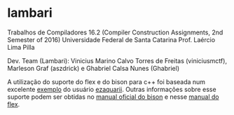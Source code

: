 # lambari
Trabalhos de Compiladores 16.2 
(Compiler Construction Assignments, 2nd Semester of 2016)
Universidade Federal de Santa Catarina
Prof. Laércio Lima Pilla

Dev. Team (Lambari): Vinicius Marino Calvo Torres de Freitas (viniciusmctf), Marleson Graf (aszdrick) e Ghabriel Calsa Nunes (Ghabriel)

A utilização do suporte do flex e do bison para c++ foi baseada num excelente [exemplo](https://github.com/ezaquarii/bison-flex-cpp-example) do usuário [ezaquarii](https://github.com/ezaquarii). Outras informações sobre esse suporte podem ser obtidas no [manual oficial do bison](https://www.gnu.org/software/bison/manual/) e nesse [manual do flex](http://dinosaur.compilertools.net/flex/manpage.html).
